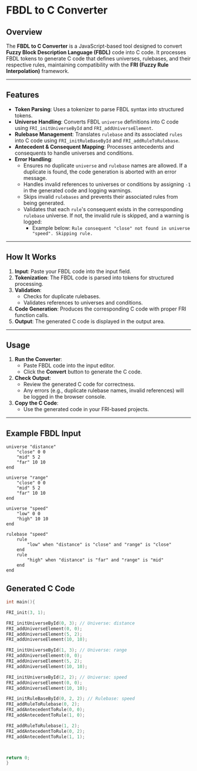 # FBDL to C Converter

## Overview
The **FBDL to C Converter** is a JavaScript-based tool designed to convert **Fuzzy Block Description Language (FBDL)** code into C code. It processes FBDL tokens to generate C code that defines universes, rulebases, and their respective rules, maintaining compatibility with the **FRI (Fuzzy Rule Interpolation)** framework.

---

## Features
- **Token Parsing**: Uses a tokenizer to parse FBDL syntax into structured tokens.
- **Universe Handling**: Converts FBDL `universe` definitions into C code using `FRI_initUniverseById` and `FRI_addUniverseElement`.
- **Rulebase Management**: Translates `rulebase` and its associated `rules` into C code using `FRI_initRuleBaseById` and `FRI_addRuleToRulebase`.
- **Antecedent & Consequent Mapping**: Processes antecedents and consequents to handle universes and conditions.
- **Error Handling**:
  - Ensures no duplicate `universe` and `rulebase` names are allowed. If a duplicate is found, the code generation is aborted with an error message.
  - Handles invalid references to universes or conditions by assigning `-1` in the generated code and logging warnings.
  - Skips invalid `rulebases` and prevents their associated rules from being generated.
  - Validates that each `rule`'s consequent exists in the corresponding `rulebase` universe. If not, the invalid rule is skipped, and a warning is logged:
    - Example below: `Rule consequent "close" not found in universe "speed". Skipping rule.`


---

## How It Works
1. **Input**: Paste your FBDL code into the input field.
2. **Tokenization**: The FBDL code is parsed into tokens for structured processing.
3. **Validation**:
   - Checks for duplicate rulebases.
   - Validates references to universes and conditions.
4. **Code Generation**: Produces the corresponding C code with proper FRI function calls.
5. **Output**: The generated C code is displayed in the output area.

---

## Usage
1. **Run the Converter**:
   - Paste FBDL code into the input editor.
   - Click the **Convert** button to generate the C code.
2. **Check Output**:
   - Review the generated C code for correctness.
   - Any errors (e.g., duplicate rulebase names, invalid references) will be logged in the browser console.
3. **Copy the C Code**:
   - Use the generated code in your FRI-based projects.

---

## Example FBDL Input
```fbdl
universe "distance"
    "close" 0 0
    "mid" 5 2
    "far" 10 10
end

universe "range"
    "close" 0 0
    "mid" 5 2
    "far" 10 10
end

universe "speed"
    "low" 0 0
    "high" 10 10
end

rulebase "speed"
    rule
        "low" when "distance" is "close" and "range" is "close"
    end
    rule
        "high" when "distance" is "far" and "range" is "mid"
    end
end
```
## Generated C Code
```c
int main(){

FRI_init(3, 1);

FRI_initUniverseById(0, 3); // Universe: distance
FRI_addUniverseElement(0, 0);
FRI_addUniverseElement(5, 2);
FRI_addUniverseElement(10, 10);

FRI_initUniverseById(1, 3); // Universe: range
FRI_addUniverseElement(0, 0);
FRI_addUniverseElement(5, 2);
FRI_addUniverseElement(10, 10);

FRI_initUniverseById(2, 2); // Universe: speed
FRI_addUniverseElement(0, 0);
FRI_addUniverseElement(10, 10);

FRI_initRuleBaseById(0, 2, 2); // Rulebase: speed
FRI_addRuleToRulebase(0, 2);
FRI_addAntecedentToRule(0, 0);
FRI_addAntecedentToRule(1, 0);

FRI_addRuleToRulebase(1, 2);
FRI_addAntecedentToRule(0, 2);
FRI_addAntecedentToRule(1, 1);



return 0;
}
```